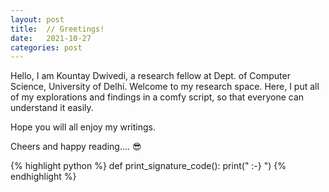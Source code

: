 ```yaml
---
layout: post
title:  // Greetings!
date:   2021-10-27
categories: post
---
```

Hello, I am Kountay Dwivedi, a research fellow at Dept. of Computer Science, University of Delhi. Welcome to my research space. Here, I put all of my explorations and findings in a comfy script, so that everyone can understand it easily.

Hope you will all enjoy my writings.

Cheers and happy reading.... 😎


{% highlight python %}
def print_signature_code():
	print(" :-} ")
{% endhighlight %}